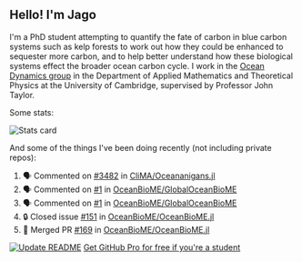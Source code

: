 ## Hello! I'm Jago

I'm a PhD student attempting to quantify the fate of carbon in blue carbon systems such as kelp forests to work out how they could be enhanced to sequester more carbon, and to help better understand how these biological systems effect the broader ocean carbon cycle. I work in the <a href="https://www.damtp.cam.ac.uk/user/jrt51/" class="emph">Ocean Dynamics group</a> in the Department of Applied Mathematics and Theoretical Physics at the University of Cambridge, supervised by Professor John Taylor.

Some stats:
<!--
![](https://raw.githubusercontent.com/jagoosw/jagoosw/main/profile-summary-card-output/nord_dark/0-profile-details.svg)
![](https://raw.githubusercontent.com/jagoosw/jagoosw/main/profile-summary-card-output/nord_dark/3-stats.svg)
![](https://raw.githubusercontent.com/jagoosw/jagoosw/main/profile-summary-card-output/nord_dark/4-productive-time.svg)
-->
![Stats card](https://github-readme-stats.vercel.app/api?username=jagoosw&count_private=true&show_icons=true&theme=transparent&hide_title=true&rank_icon=percentile&show=reviews)

And some of the things I've been doing recently (not including private repos):
<!--START_SECTION:activity-->
1. 🗣 Commented on [#3482](https://github.com/CliMA/Oceananigans.jl/pull/3482#issuecomment-2019249485) in [CliMA/Oceananigans.jl](https://github.com/CliMA/Oceananigans.jl)
2. 🗣 Commented on [#1](https://github.com/OceanBioME/GlobalOceanBioME/issues/1#issuecomment-2018291427) in [OceanBioME/GlobalOceanBioME](https://github.com/OceanBioME/GlobalOceanBioME)
3. 🗣 Commented on [#1](https://github.com/OceanBioME/GlobalOceanBioME/issues/1#issuecomment-2018289986) in [OceanBioME/GlobalOceanBioME](https://github.com/OceanBioME/GlobalOceanBioME)
4. 🔒 Closed issue [#151](https://github.com/OceanBioME/OceanBioME.jl/issues/151) in [OceanBioME/OceanBioME.jl](https://github.com/OceanBioME/OceanBioME.jl)
5. 🎉 Merged PR [#169](https://github.com/OceanBioME/OceanBioME.jl/pull/169) in [OceanBioME/OceanBioME.jl](https://github.com/OceanBioME/OceanBioME.jl)
<!--END_SECTION:activity-->


[![Update README](https://github.com/jagoosw/jagoosw/actions/workflows/update-readme.yml/badge.svg)](https://github.com/jagoosw/jagoosw/actions/workflows/update-readme.yml)
[Get GitHub Pro for free if you're a student](https://education.github.com/pack)

